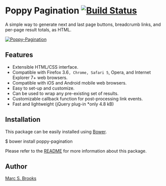 # Poppy Pagination [<img src="https://travis-ci.org/nuxy/Poppy-Pagination.svg?branch=master" alt="Build Status" />](https://travis-ci.org/nuxy/Poppy-Pagination)

A simple way to generate next and last page buttons, breadcrumb links, and per-page result totals, as HTML.

[<img src="https://nuxy.github.io/Poppy-Pagination/preview.gif" alt="Poppy-Pagination" />](https://nuxy.github.io/Poppy-Pagination)

## Features

- Extensible HTML/CSS interface.
- Compatible with Firefox 3.6`, Chrome, Safari 5`, Opera, and Internet Explorer 7+ web browsers.
- Compatible with iOS and Android mobile web browsers.
- Easy to set-up and customize.
- Can be used to wrap any pre-existing set of results.
- Customizable callback function for post-processing link events.
- Fast and lightweight (jQuery plug-in *only 4.8 kB)

## Installation

This package can be easily installed using [Bower](http://bower.io).

  $ bower install poppy-pagination

Please refer to the [README](https://nuxy.github.io/Poppy-Pagination) for more information about this package.

## Author

[Marc S. Brooks](https://github.com/nuxy)
